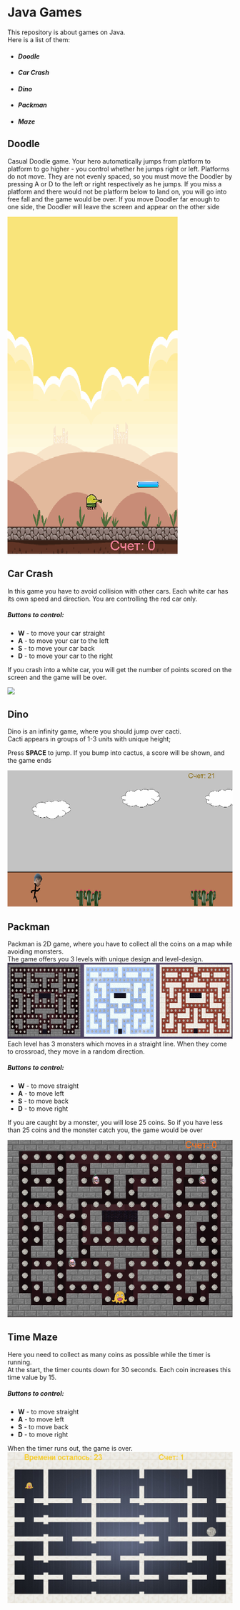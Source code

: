 # **Java Games**
 
This repository is about games on Java.<br>
Here is a list of them:
- #### *Doodle*
- #### *Car Crash*
- #### *Dino*
- #### *Packman*
- #### *Maze*

## Doodle<br>
Casual Doodle game. 
Your hero automatically jumps from platform to platform 
to go higher - you control whether he jumps right or left. 
Platforms do not move. They are not evenly spaced, 
so you must move the Doodler by pressing A or D to the left or right respectively
as he jumps. If you miss a platform and there would not be platform below to land on, 
you will go into free fall and the game would be over. 
If you move Doodler far enough to one side,
the Doodler will leave the screen and appear on the other side

![](Doodle.gif) 

## Car Crash<br>
In this game you have to avoid collision with other cars. Each white car has its own speed and direction. 
You are controlling the red car only. <br>
##### Buttons to control:
- **W** - to move your car straight
- **A** - to move your car to the left
- **S** - to move your car back
- **D** - to move your car to the right

If you crash into a white car, 
you will get the number of points scored on the screen and the game will be over.

![](CarCrash.gif)

## Dino<br>
Dino is an infinity game, where you should jump over cacti. <br>
Cacti appears in groups of 1-3 units with unique height;

Press **SPACE** to jump. If you bump into cactus, a score will be shown, and the game ends

![](Dino.gif)

## Packman<br>
Packman is 2D game, where you have to collect all the coins on a map while avoiding monsters.<br>
The game offers you 3 levels with unique design and level-design.
![](xtahrSn8wa8.jpg)
Each level has 3 monsters which moves in a straight line. When they come to crossroad,
they move in a random direction. 
##### Buttons to control:
- **W** - to move straight
- **A** - to move left
- **S** - to move back
- **D** - to move right

If you are caught by a monster, you will lose 25 coins. 
So if you have less than 25 coins and the monster catch you, the game would be over


![](packman.gif)

## Time Maze<br>
Here you need to collect as many coins as possible while the timer is running.<br>
At the start, the timer counts down for 30 seconds. Each coin increases this time value by 15.

##### Buttons to control:
- **W** - to move straight
- **A** - to move left
- **S** - to move back
- **D** - to move right

When the timer runs out, the game is over.
![](-G7ikE5yiKc.jpg)

